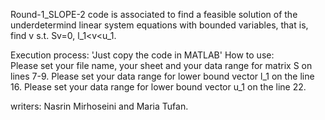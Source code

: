 Round-1_SLOPE-2 code is associated to find  a feasible solution of the underdetermind linear system equations with bounded variables, that is,
find v
s.t. Sv=0,
     l_1<v<u_1.

Execution process: 'Just copy the code in MATLAB'
How to use:     
Please set your file name, your sheet and your data range for matrix S on lines 7-9.
Please set  your data range for lower bound vector l_1 on the line 16.
Please set  your data range for lower bound vector u_1 on the line 22.

writers: 
Nasrin Mirhoseini and Maria Tufan.
